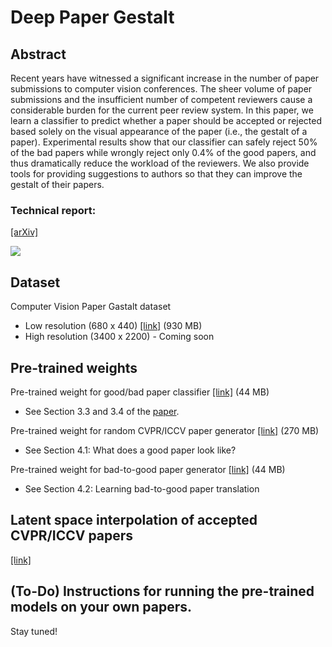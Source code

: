 
# Deep Paper Gestalt

## Abstract

Recent years have witnessed a significant increase in the number of paper submissions to computer vision conferences. The sheer volume of paper submissions and the insufficient number of competent reviewers cause a considerable burden for the current peer review system. In this paper, we learn a classifier to predict whether a paper should be accepted or rejected based solely on the visual appearance of the paper (i.e., the gestalt of a paper). Experimental results show that our classifier can safely reject 50% of the bad papers while wrongly reject only 0.4% of the good papers, and thus dramatically reduce the workload of the reviewers. We also provide tools for providing suggestions to authors so that they can improve the gestalt of their papers.

### Technical report: 
[[arXiv]](https://arxiv.org/pdf/1812.08775.pdf)

<img src=http://filebox.ece.vt.edu/~jbhuang/project/gestalt/this_paper.png>

## Dataset

Computer Vision Paper Gastalt dataset 
- Low resolution (680 x 440) [[link]](http://filebox.ece.vt.edu/~jbhuang/project/gestalt/CVPG_Dataset_LowRes.zip) (930 MB)
- High resolution (3400 x 2200) - Coming soon

## Pre-trained weights

Pre-trained weight for good/bad paper classifier [[link]](http://filebox.ece.vt.edu/~jbhuang/project/gestalt/PaperNet.pth) (44 MB)
- See Section 3.3 and 3.4 of the [paper](https://arxiv.org/pdf/1812.08775.pdf).

Pre-trained weight for random CVPR/ICCV paper generator [[link]](http://filebox.ece.vt.edu/~jbhuang/project/gestalt/network-snapshot-011203.pkl) (270 MB)
- See Section 4.1: What does a good paper look like?

Pre-trained weight for bad-to-good paper generator [[link]](http://filebox.ece.vt.edu/~jbhuang/project/gestalt/latest_net_G_A.pth) (44 MB)
- See Section 4.2: Learning bad-to-good paper translation

## Latent space interpolation of accepted CVPR/ICCV papers
[[link]](https://www.youtube.com/watch?v=yQLsZLf02yg)

## (To-Do) Instructions for running the pre-trained models on your own papers.

Stay tuned! 
